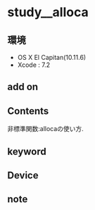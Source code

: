 # study__alloca #

## 環境 ##
*	OS X El Capitan(10.11.6)
*	Xcode : 7.2

## add on ##

## Contents ##
非標準関数:allocaの使い方.

## keyword ##


## Device ##


## note ##



